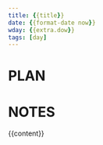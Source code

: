 ```yaml
---
title: {{title}}
date: {{format-date now}}
wday: {{extra.dow}}
tags: [day]
---
```


# PLAN

# NOTES

{{content}}

